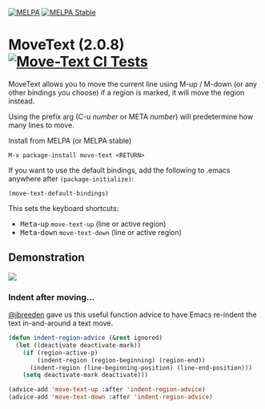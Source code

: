 [![MELPA](https://melpa.org/packages/move-text-badge.svg)](https://melpa.org/#/move-text)
[![MELPA Stable](https://stable.melpa.org/packages/move-text-badge.svg)](https://stable.melpa.org/#/move-text)

# MoveText (2.0.8) [![Move-Text CI Tests](https://github.com/emacsfodder/move-text/actions/workflows/test.yml/badge.svg)](https://github.com/emacsfodder/move-text/actions/workflows/test.yml)

MoveText 
allows you to move the current line using M-up / M-down (or any other bindings you choose)
if a region is marked, it will move the region instead.

Using the prefix arg (C-u *number* or META *number*) will predetermine how many lines to move.

Install from MELPA (or MELPA stable)

```
M-x package-install move-text <RETURN>
```

If you want to use the default bindings, add the following to .emacs
anywhere after `(package-initialize)`:

```
(move-text-default-bindings)
```
This sets the keyboard shortcuts:

-  <kbd>Meta</kbd>-<kbd>up</kbd> `move-text-up` (line or active region)
-  <kbd>Meta</kbd>-<kbd>down</kbd> `move-text-down` (line or active region)

## Demonstration

![](move-text.gif)

### Indent after moving...

[@jbreeden](https://github.com/jbreeden) gave us this useful function advice to have Emacs re-indent the text in-and-around a text move.

```lisp
(defun indent-region-advice (&rest ignored)
  (let ((deactivate deactivate-mark))
    (if (region-active-p)
        (indent-region (region-beginning) (region-end))
      (indent-region (line-beginning-position) (line-end-position)))
    (setq deactivate-mark deactivate)))

(advice-add 'move-text-up :after 'indent-region-advice)
(advice-add 'move-text-down :after 'indent-region-advice)
```
